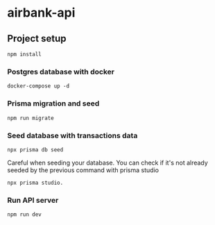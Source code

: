 # airbank-api

## Project setup
```
npm install
```

### Postgres database with docker
```
docker-compose up -d
```

### Prisma migration and seed
```
npm run migrate
```
### Seed database with transactions data
```
npx prisma db seed
```
Careful when seeding your database. You can check if it's not already seeded by the previous command with prisma studio
```
npx prisma studio.
```

### Run API server
```
npm run dev
```
